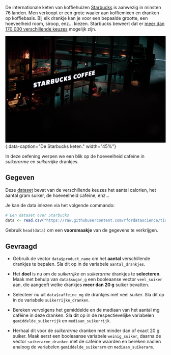 De internationale keten van koffiehuizen <a href="https://nl.wikipedia.org/wiki/Starbucks" target="_blank">Starbucks</a> is aanwezig in minsten 76 landen. Men verkoopt er een grote waaier aan koffiemixen en dranken op koffiebasis. Bij elk drankje kan je voor een bepaalde grootte, een hoeveelheid room, siroop, enz... kiezen. Starbucks beweert dat er <a href="file:///home/dieter/Downloads/Starbucks_Infographic-1.pdf" target="_blank">meer dan 170 000 verschillende keuzes</a> mogelijk zijn.

![De Starbucks keten](media/june-andrei-george.jpg "Foto door June Andrei George op Unsplash."){:data-caption="De Starbucks keten." width="45%"}

In deze oefening werpen we een blik op de hoeveelheid cafeïne in  *suikerarme* en *suikerrijke* drankjes.

## Gegeven

Deze <a href="https://github.com/rfordatascience/tidytuesday/blob/master/data/2021/2021-12-21/starbucks.csv" target="_blank">dataset</a> bevat van de verschillende keuzes het aantal calorien, het aantal gram suiker, de hoeveelheid cafeïne, enz...

Je kan de data inlezen via het volgende commando:

```R
# Een dataset over Starbucks
data <- read.csv("https://raw.githubusercontent.com/rfordatascience/tidytuesday/master/data/2021/2021-12-21/starbucks.csv", header = TRUE)
```

Gebruik `head(data)` om een **voorsmaakje** van de gegevens te verkrijgen.

## Gevraagd

- Gebruik de vector `data$product_name` om het **aantal** verschillende drankjes te bepalen. Sla dit op in de variabele `aantal_drankjes`.

- Het **doel** is nu om de *suikerrijke* en *suikerarme* drankjes te **selecteren**. Maak met behulp van `data$sugar_g` een booleaanse vector `veel_suiker` aan, die aangeeft welke drankjes **meer dan 20 g** suiker bevatten.

- Selecteer nu uit `data$caffeine_mg` de drankjes met veel suiker. Sla dit op in de variabele `suikerrijke_dranken`.

- Bereken vervolgens het gemiddelde en de mediaan van het aantal mg cafëine in deze dranken. Sla dit op in de respectievelijke variabelen `gemiddelde_suikerrijk` en `mediaan_suikerrijk`.

- Herhaal dit voor de *suikerarme* dranken met minder dan of exact 20 g suiker. Maak eerst een booleaanse variabele `weinig_suiker`, daarna de vector `suikerarme_dranken` met de cafeïne waarden en bereken nadien analoog de variabelen `gemiddelde_suikerarm` en `mediaan_suikerarm`. 
